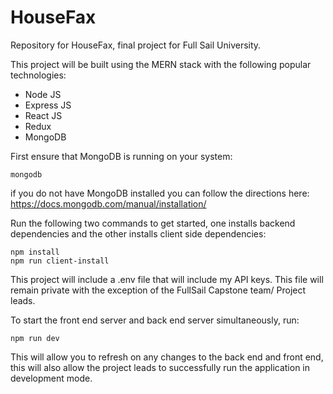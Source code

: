 # HouseFax
Repository for HouseFax, final project for Full Sail University.

This project will be built using the MERN stack with the following popular technologies: 

- Node JS
- Express JS
- React JS
- Redux
- MongoDB

First ensure that MongoDB is running on your system:
```terminal
mongodb
```
if you do not have MongoDB installed you can follow the directions here:
https://docs.mongodb.com/manual/installation/

Run the following two commands to get started, one installs backend dependencies and the other installs client side dependencies:

```terminal
npm install
npm run client-install
```

This project will include a .env file that will include my API keys. This file will remain private with the exception of the FullSail Capstone team/ Project leads. 

To start the front end server and back end server simultaneously, run:
```terminal
npm run dev
```
This will allow you to refresh on any changes to the back end and front end, this will also allow the project leads to successfully run the application in development mode.